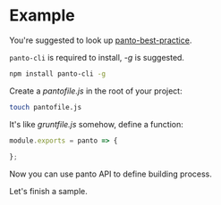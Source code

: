 # Example

You're suggested to look up [panto-best-practice](https://github.com/pantojs/panto-best-practice).

`panto-cli` is required to install, _-g_ is suggested.

```sh
npm install panto-cli -g
```

Create a _pantofile.js_ in the root of your project:

```sh
touch pantofile.js
```

It's like _gruntfile.js_ somehow, define a function:

```js
module.exports = panto => {
    
};
```

Now you can use panto API to define building process.

Let's finish a sample.